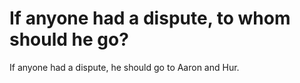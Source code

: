 # If anyone had a dispute, to whom should he go?

If anyone had a dispute, he should go to Aaron and Hur.
